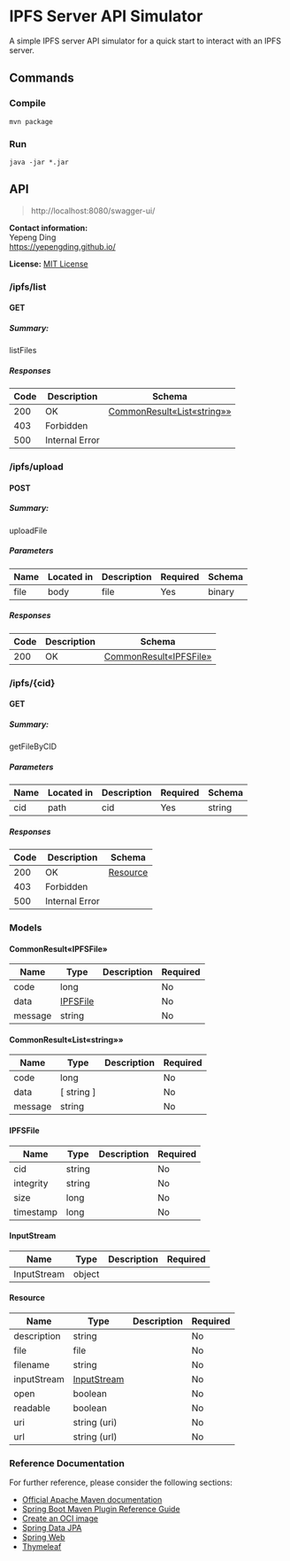 # IPFS Server API Simulator

A simple IPFS server API simulator for a quick start to interact with an IPFS server.

## Commands

### Compile

```
mvn package
```

### Run

```
java -jar *.jar
```

## API

> http://localhost:8080/swagger-ui/


**Contact information:**  
Yepeng Ding  
https://yepengding.github.io/

**License:** [MIT License](https://github.com/yepengding/IPFSServerAPISimulator/blob/main/LICENSE)

### /ipfs/list

#### GET

##### Summary:

listFiles

##### Responses

| Code | Description | Schema |
| ---- | ----------- | ------ |
| 200 | OK | [CommonResult«List«string»»](#CommonResult«List«string»») |
| 403 | Forbidden |  |
| 500 | Internal Error |  |

### /ipfs/upload

#### POST

##### Summary:

uploadFile

##### Parameters

| Name | Located in | Description | Required | Schema |
| ---- | ---------- | ----------- | -------- | ---- |
| file | body | file | Yes | binary |

##### Responses

| Code | Description | Schema |
| ---- | ----------- | ------ |
| 200 | OK | [CommonResult«IPFSFile»](#CommonResult«IPFSFile») |

### /ipfs/{cid}

#### GET

##### Summary:

getFileByCID

##### Parameters

| Name | Located in | Description | Required | Schema |
| ---- | ---------- | ----------- | -------- | ---- |
| cid | path | cid | Yes | string |

##### Responses

| Code | Description | Schema |
| ---- | ----------- | ------ |
| 200 | OK | [Resource](#Resource) |
| 403 | Forbidden |  |
| 500 | Internal Error |  |

### Models

#### CommonResult«IPFSFile»

| Name | Type | Description | Required |
| ---- | ---- | ----------- | -------- |
| code | long |  | No |
| data | [IPFSFile](#IPFSFile) |  | No |
| message | string |  | No |

#### CommonResult«List«string»»

| Name | Type | Description | Required |
| ---- | ---- | ----------- | -------- |
| code | long |  | No |
| data | [ string ] |  | No |
| message | string |  | No |

#### IPFSFile

| Name | Type | Description | Required |
| ---- | ---- | ----------- | -------- |
| cid | string |  | No |
| integrity | string |  | No |
| size | long |  | No |
| timestamp | long |  | No |

#### InputStream

| Name | Type | Description | Required |
| ---- | ---- | ----------- | -------- |
| InputStream | object |  |  |

#### Resource

| Name | Type | Description | Required |
| ---- | ---- | ----------- | -------- |
| description | string |  | No |
| file | file |  | No |
| filename | string |  | No |
| inputStream | [InputStream](#InputStream) |  | No |
| open | boolean |  | No |
| readable | boolean |  | No |
| uri | string (uri) |  | No |
| url | string (url) |  | No |

### Reference Documentation

For further reference, please consider the following sections:

* [Official Apache Maven documentation](https://maven.apache.org/guides/index.html)
* [Spring Boot Maven Plugin Reference Guide](https://docs.spring.io/spring-boot/docs/2.5.4/maven-plugin/reference/html/)
* [Create an OCI image](https://docs.spring.io/spring-boot/docs/2.5.4/maven-plugin/reference/html/#build-image)
* [Spring Data JPA](https://docs.spring.io/spring-boot/docs/2.5.4/reference/htmlsingle/#boot-features-jpa-and-spring-data)
* [Spring Web](https://docs.spring.io/spring-boot/docs/2.5.4/reference/htmlsingle/#boot-features-developing-web-applications)
* [Thymeleaf](https://docs.spring.io/spring-boot/docs/2.5.4/reference/htmlsingle/#boot-features-spring-mvc-template-engines)
